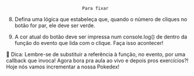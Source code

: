                                  Para fixar

8. Defina uma lógica que estabeleça que, quando o número de cliques no botão for par, ele deve ser verde.

9. A cor atual do botão deve ser impressa num console.log() de dentro da função do evento que lida com o clique. Faça isso acontecer!

🦜 Dica: Lembre-se de substituir a referência à função, no evento, por uma callback que invoca!
Agora bora pra aula ao vivo e depois pros exercícios?! Hoje nós vamos incrementar a nossa Pokedex!
